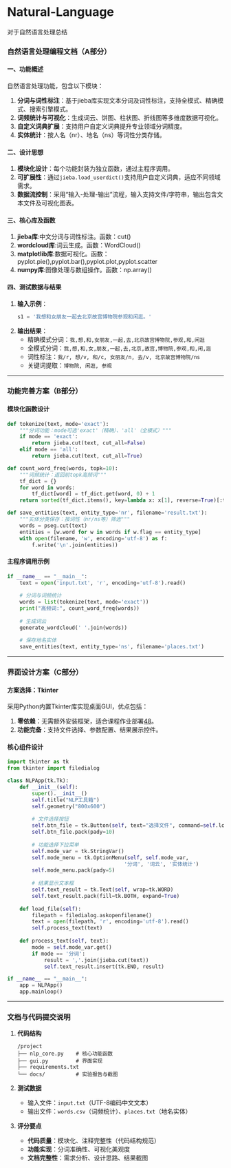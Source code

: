 # Natural-Language
对于自然语言处理总结
### 自然语言处理编程文档（A部分）

#### 一、功能概述
自然语言处理功能，包含以下模块：
1. **分词与词性标注**：基于jieba库实现文本分词及词性标注，支持全模式、精确模式、搜索引擎模式。 
2. **词频统计与可视化**：生成词云、饼图、柱状图、折线图等多维度数据可视化。
3. **自定义词典扩展**：支持用户自定义词典提升专业领域分词精度。
4. **实体统计**：按人名（nr）、地名（ns）等词性分类存储。

#### 二、设计思想
1. **模块化设计**：每个功能封装为独立函数，通过主程序调用。
2. **可扩展性**：通过`jieba.load_userdict()`支持用户自定义词典，适应不同领域需求。
3. **数据流控制**：采用“输入-处理-输出”流程，输入支持文件/字符串，输出包含文本文件及可视化图表。

#### 三、核心库及函数
1. **jieba库**:中文分词与词性标注。函数：cut()    
2. **wordcloud库**:词云生成。函数：WordCloud()   
3. **matplotlib库**:数据可视化。函数：pyplot.pie(),pyplot.bar(),pyplot.plot,pyplot.scatter
4. **numpy库**:图像处理与数组操作。函数：np.array()   

#### 四、测试数据与结果
1. **输入示例**：  
   ```python
   s1 = '我想和女朋友一起去北京故宫博物院参观和闲逛。'
   ```
2. **输出结果**：  
   - 精确模式分词：`我,想,和,女朋友,一起,去,北京故宫博物院,参观,和,闲逛`  
   - 全模式分词：`我,想,和,女,朋友,一起,去,北京,故宫,博物院,参观,和,闲,逛` 
   - 词性标注：`我/r, 想/v, 和/c, 女朋友/n, 去/v, 北京故宫博物院/ns`  
   - 关键词提取：`博物院, 闲逛, 参观`  

---

### 功能完善方案（B部分）

#### 模块化函数设计
```python
def tokenize(text, mode='exact'):
    """分词功能：mode可选'exact'（精确）、'all'（全模式）"""
    if mode == 'exact':
        return jieba.cut(text, cut_all=False)
    elif mode == 'all':
        return jieba.cut(text, cut_all=True)

def count_word_freq(words, topk=10):
    """词频统计：返回前topk高频词"""
    tf_dict = {}
    for word in words:
        tf_dict[word] = tf_dict.get(word, 0) + 1
    return sorted(tf_dict.items(), key=lambda x: x[1], reverse=True)[:topk]

def save_entities(text, entity_type='nr', filename='result.txt'):
    """实体分类保存：按词性（nr/ns等）筛选"""
    words = pseg.cut(text)
    entities = [w.word for w in words if w.flag == entity_type]
    with open(filename, 'w', encoding='utf-8') as f:
        f.write('\n'.join(entities))
```

#### 主程序调用示例
```python
if __name__ == "__main__":
    text = open('input.txt', 'r', encoding='utf-8').read()
    
    # 分词与词频统计
    words = list(tokenize(text, mode='exact'))
    print("高频词:", count_word_freq(words))
    
    # 生成词云
    generate_wordcloud(' '.join(words))
    
    # 保存地名实体
    save_entities(text, entity_type='ns', filename='places.txt')
```

---

### 界面设计方案（C部分）

#### 方案选择：Tkinter
采用Python内置Tkinter库实现桌面GUI，优点包括：
1. **零依赖**：无需额外安装框架，适合课程作业部署[48](@ref)。
2. **功能完备**：支持文件选择、参数配置、结果展示控件。

#### 核心组件设计
```python
import tkinter as tk
from tkinter import filedialog

class NLPApp(tk.Tk):
    def __init__(self):
        super().__init__()
        self.title("NLP工具箱")
        self.geometry("800x600")
        
        # 文件选择按钮
        self.btn_file = tk.Button(self, text="选择文件", command=self.load_file)
        self.btn_file.pack(pady=10)
        
        # 功能选择下拉菜单
        self.mode_var = tk.StringVar()
        self.mode_menu = tk.OptionMenu(self, self.mode_var, 
                                      '分词', '词云', '实体统计')
        self.mode_menu.pack(pady=5)
        
        # 结果显示文本框
        self.text_result = tk.Text(self, wrap=tk.WORD)
        self.text_result.pack(fill=tk.BOTH, expand=True)
    
    def load_file(self):
        filepath = filedialog.askopenfilename()
        text = open(filepath, 'r', encoding='utf-8').read()
        self.process_text(text)
    
    def process_text(self, text):
        mode = self.mode_var.get()
        if mode == '分词':
            result = ','.join(jieba.cut(text))
            self.text_result.insert(tk.END, result)

if __name__ == "__main__":
    app = NLPApp()
    app.mainloop()
```

---

### 文档与代码提交说明
1. **代码结构**  
   ```
   /project
   ├── nlp_core.py    # 核心功能函数
   ├── gui.py         # 界面实现
   ├── requirements.txt
   └── docs/          # 实验报告与截图
   ```

2. **测试数据**  
   - 输入文件：`input.txt`（UTF-8编码中文文本）
   - 输出文件：`words.csv`（词频统计）、`places.txt`（地名实体）

3. **评分要点**  
   - **代码质量**：模块化、注释完整性（代码结构规范）  
   - **功能实现**：分词准确性、可视化美观度  
   - **文档完整性**：需求分析、设计思路、结果截图  

